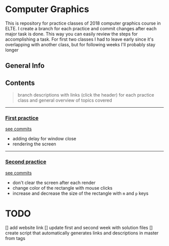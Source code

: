 # Computer Graphics

This is repository for practice classes of 2018 computer graphics course in ELTE. I create a branch for each practice and commit changes after each major task is done. This way you can easily review the steps for accomplishing a task.
For first two classes I had to leave early since it's overlapping with another class, but for following weeks I'll probably stay longer

## General Info


## Contents 
> branch descriptions with links (click the header) for each practice class and general overview of topics covered

---
### [First practice](https://github.com/iarigby/computer_graphics/tree/practice1)

[see commits](https://github.com/iarigby/computer_graphics/commits/practice1)
- adding delay for window close
- rendering the screen

---
### [Second practice](https://github.com/iarigby/computer_graphics/tree/practice2)

[see commits](https://github.com/iarigby/computer_graphics/commits/practice2)
- don't clear the screen after each render
- change color of the rectangle with mouse clicks
- increase and decrease the size of the rectangle with `m` and `p` keys

# TODO 
[] add website link
[] update first and second week with solution files
[] create script that automatically generates links and descriptions in master from tags
